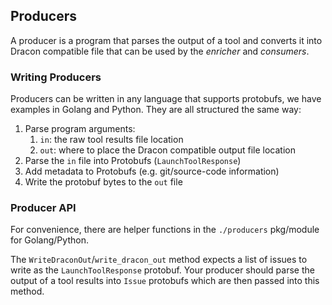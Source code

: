 ## Producers

A producer is a program that parses the output of a tool and converts it into Dracon compatible file that can be used by the *enricher* and *consumers*.

### Writing Producers

Producers can be written in any language that supports protobufs, we have examples in Golang and Python. They are all structured the same way:
1. Parse program arguments:
   1. `in`: the raw tool results file location
   2. `out`: where to place the Dracon compatible output file location
2. Parse the `in` file into Protobufs (`LaunchToolResponse`)
3. Add metadata to Protobufs (e.g. git/source-code information)
4. Write the protobuf bytes to the `out` file

### Producer API
For convenience, there are helper functions in the `./producers` pkg/module for Golang/Python.

The `WriteDraconOut`/`write_dracon_out` method expects a list of issues to write as the `LaunchToolResponse` protobuf. Your producer should parse the output of a tool results into `Issue` protobufs which are then passed into this method.
